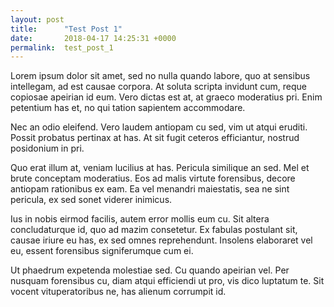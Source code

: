 ```yaml
---
layout: post
title:      "Test Post 1"
date:       2018-04-17 14:25:31 +0000
permalink:  test_post_1
---
```


Lorem ipsum dolor sit amet, sed no nulla quando labore, quo at sensibus intellegam, ad est causae corpora. At soluta scripta invidunt cum, reque copiosae apeirian id eum. Vero dictas est at, at graeco moderatius pri. Enim petentium has et, no qui tation sapientem accommodare.

Nec an odio eleifend. Vero laudem antiopam cu sed, vim ut atqui eruditi. Possit probatus pertinax at has. At sit fugit ceteros efficiantur, nostrud posidonium in pri.

Quo erat illum at, veniam lucilius at has. Pericula similique an sed. Mel et brute conceptam moderatius. Eos ad malis virtute forensibus, decore antiopam rationibus ex eam. Ea vel menandri maiestatis, sea ne sint pericula, ex sed sonet viderer inimicus.

Ius in nobis eirmod facilis, autem error mollis eum cu. Sit altera concludaturque id, quo ad mazim consetetur. Ex fabulas postulant sit, causae iriure eu has, ex sed omnes reprehendunt. Insolens elaboraret vel eu, essent forensibus signiferumque cum ei.

Ut phaedrum expetenda molestiae sed. Cu quando apeirian vel. Per nusquam forensibus cu, diam atqui efficiendi ut pro, vis dico luptatum te. Sit vocent vituperatoribus ne, has alienum corrumpit id.
